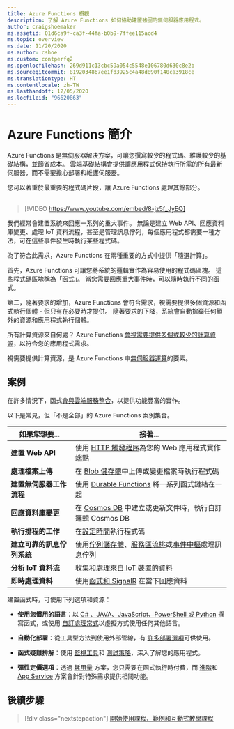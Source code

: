```yaml
---
title: Azure Functions 概觀
description: 了解 Azure Functions 如何協助建置強固的無伺服器應用程式。
author: craigshoemaker
ms.assetid: 01d6ca9f-ca3f-44fa-b0b9-7ffee115acd4
ms.topic: overview
ms.date: 11/20/2020
ms.author: cshoe
ms.custom: contperfq2
ms.openlocfilehash: 269d911c13cbc59a054c5548e106780d630c8e2b
ms.sourcegitcommit: 8192034867ee1fd3925c4a48d890f140ca3918ce
ms.translationtype: HT
ms.contentlocale: zh-TW
ms.lasthandoff: 12/05/2020
ms.locfileid: "96620863"
---
```

# <a name="introduction-to-azure-functions"></a>Azure Functions 簡介

Azure Functions 是無伺服器解決方案，可讓您撰寫較少的程式碼、維護較少的基礎結構，並節省成本。 雲端基礎結構會提供讓應用程式保持執行所需的所有最新伺服器，而不需要擔心部署和維護伺服器。

您可以著重於最重要的程式碼片段，讓 Azure Functions 處理其餘部分。<br /><br />

> [!VIDEO https://www.youtube.com/embed/8-jz5f_JyEQ]

我們經常會建置系統來回應一系列的重大事件。 無論是建立 Web API、回應資料庫變更、處理 IoT 資料流程，甚至是管理訊息佇列，每個應用程式都需要一種方法，可在這些事件發生時執行某些程式碼。

為了符合此需求，Azure Functions 在兩種重要的方式中提供「隨選計算」。

首先，Azure Functions 可讓您將系統的邏輯實作為容易使用的程式碼區塊。 這些程式碼區塊稱為「函式」。 當您需要回應重大事件時，可以隨時執行不同的函式。

第二，隨著要求的增加，Azure Functions 會符合需求，視需要提供多個資源和函式執行個體 - 但只有在必要時才提供。 隨著要求的下降，系統會自動捨棄任何額外的資源和應用程式執行個體。

所有計算資源來自何處？ Azure Functions [會視需要提供多個或較少的計算資源](./functions-scale.md)，以符合您的應用程式需求。

視需要提供計算資源，是 Azure Functions 中[無伺服器運算](https://azure.microsoft.com/solutions/serverless/)的要素。

## <a name="scenarios"></a>案例

在許多情況下，函式[會與雲端服務整合](./functions-triggers-bindings.md)，以提供功能豐富的實作。

以下是常見，但「不是全部」的 Azure Functions 案例集合。

| 如果您想要... | 接著... |
| --- | --- |
| **建置 Web API** | 使用 [HTTP 觸發程序](./functions-bindings-http-webhook.md)為您的 Web 應用程式實作端點 |
| **處理檔案上傳** | 在 [Blob 儲存體](./functions-bindings-storage-blob.md)中上傳或變更檔案時執行程式碼 |
| **建置無伺服器工作流程** | 使用 [Durable Functions](./durable/durable-functions-overview.md) 將一系列函式鏈結在一起 |
| **回應資料庫變更** | 在 [Cosmos DB](./functions-bindings-cosmosdb-v2.md) 中建立或更新文件時，執行自訂邏輯 Cosmos DB |
| **執行排程的工作** | 在[設定時間](./functions-bindings-timer.md)執行程式碼 |
| **建立可靠的訊息佇列系統** | 使用[佇列儲存體](./functions-bindings-storage-queue.md)、[服務匯流排](./functions-bindings-service-bus.md)或[事件中樞](./functions-bindings-event-hubs.md)處理訊息佇列 |
| **分析 IoT 資料流** | 收集和處理[來自 IoT 裝置的資料](./functions-bindings-event-iot.md) |
| **即時處理資料** | 使用[函式和 SignalR](./functions-bindings-signalr-service.md) 在當下回應資料 |

建置函式時，可使用下列選項和資源：

- **使用您慣用的語言**：以 [C# 、JAVA、JavaScript、PowerShell 或 Python](./supported-languages.md) 撰寫函式，或使用 [自訂處理常式](./functions-custom-handlers.md)以虛擬方式使用任何其他語言。

- **自動化部署**：從工具型方法到使用外部管線，有 [許多部署選項](./functions-deployment-technologies.md)可供使用。

- **函式疑難排解**：使用 [監視工具](./functions-monitoring.md)和 [測試策略](./functions-test-a-function.md)，深入了解您的應用程式。

- **彈性定價選項**：透過 [耗用量](./pricing.md) 方案，您只需要在函式執行時付費，而 [進階](./pricing.md)和 [App Service](./pricing.md) 方案會針對特殊需求提供相關功能。

## <a name="next-steps"></a>後續步驟

> [!div class="nextstepaction"]
> [開始使用課程、範例和互動式教學課程](./functions-get-started.md)

